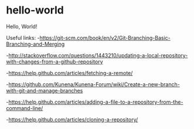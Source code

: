 # hello-world
Hello, World!

Useful links:
-https://git-scm.com/book/en/v2/Git-Branching-Basic-Branching-and-Merging

-http://stackoverflow.com/questions/1443210/updating-a-local-repository-with-changes-from-a-github-repository

-https://help.github.com/articles/fetching-a-remote/

-https://github.com/Kunena/Kunena-Forum/wiki/Create-a-new-branch-with-git-and-manage-branches

-https://help.github.com/articles/adding-a-file-to-a-repository-from-the-command-line/

-https://help.github.com/articles/cloning-a-repository/
